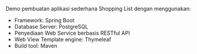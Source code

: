 Demo pembuatan aplikasi sederhana Shopping List dengan menggunakan:
- Framework: Spring Boot
- Database Server: PostgreSQL
- Penyediaan Web Service berbasis RESTful API
- Web View Template engine: Thymeleaf
- Build tool: Maven
